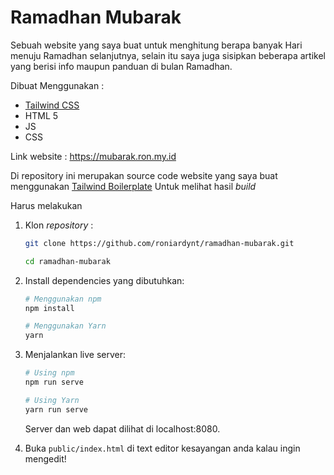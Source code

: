 # Ramadhan Mubarak

Sebuah website yang saya buat untuk menghitung berapa banyak Hari menuju Ramadhan selanjutnya, selain itu saya juga sisipkan beberapa artikel yang berisi info maupun panduan di bulan Ramadhan.

Dibuat Menggunakan :

- [Tailwind CSS](https://tailwindcss.com/)
- HTML 5 
- JS
- CSS

Link website : https://mubarak.ron.my.id

Di repository ini merupakan source code website yang saya buat menggunakan [Tailwind Boilerplate]( https://github.com/dylanized/tailwind-minimal)
Untuk melihat hasil *build*

Harus   melakukan

1. Klon *repository* :

    ```bash
    git clone https://github.com/roniardynt/ramadhan-mubarak.git

    cd ramadhan-mubarak
    ```

2. Install  dependencies yang dibutuhkan:

    ```bash
    # Menggunakan npm
    npm install
    
    # Menggunakan Yarn
    yarn
    ```

3. Menjalankan live server:

    ```bash
    # Using npm
    npm run serve
    
    # Using Yarn
    yarn run serve
    ```

    Server dan web dapat dilihat di  localhost:8080.

4. Buka `public/index.html` di text editor kesayangan anda kalau ingin mengedit!
